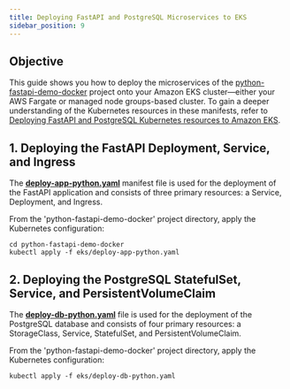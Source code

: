```yaml
---
title: Deploying FastAPI and PostgreSQL Microservices to EKS
sidebar_position: 9
---
```

## Objective
This guide shows you how to deploy the microservices of the [python-fastapi-demo-docker](https://github.com/aws-samples/python-fastapi-demo-docker) project onto your Amazon EKS cluster&mdash;either your AWS Fargate or managed node groups-based cluster. To gain a deeper understanding of the Kubernetes resources in these manifests, refer to [Deploying FastAPI and PostgreSQL Kubernetes resources to Amazon EKS](about-deploy.md).

## 1. Deploying the FastAPI Deployment, Service, and Ingress
The **[deploy-app-python.yaml](https://github.com/aws-samples/python-fastapi-demo-docker/blob/main/eks/deploy-app-python.yaml)** manifest file is used for the deployment of the FastAPI application and consists of three primary resources: a Service, Deployment, and Ingress. 

From the 'python-fastapi-demo-docker' project directory, apply the Kubernetes configuration:
```
cd python-fastapi-demo-docker
kubectl apply -f eks/deploy-app-python.yaml
```

## 2. Deploying the PostgreSQL StatefulSet, Service, and PersistentVolumeClaim
The **[deploy-db-python.yaml](https://github.com/aws-samples/python-fastapi-demo-docker/blob/main/eks/deploy-db-python.yaml)** file is used for the deployment of the PostgreSQL database and consists of four primary resources: a StorageClass, Service, StatefulSet, and PersistentVolumeClaim. 

From the 'python-fastapi-demo-docker' project directory, apply the Kubernetes configuration:
```
kubectl apply -f eks/deploy-db-python.yaml
```



